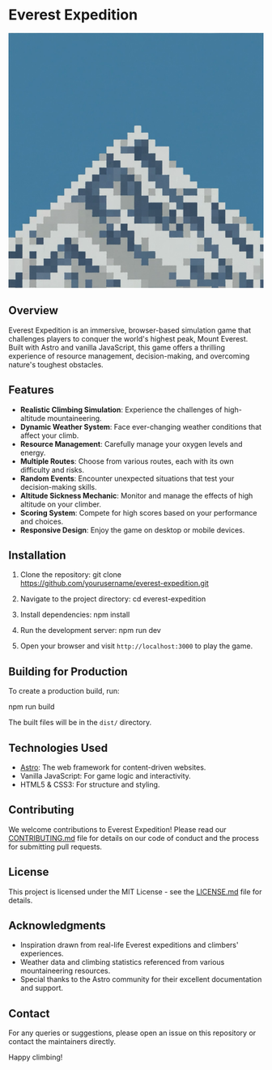 # Everest Expedition

![Everest Expedition Logo](public/favicon.ico)

## Overview

Everest Expedition is an immersive, browser-based simulation game that challenges players to conquer the world's highest peak, Mount Everest. Built with Astro and vanilla JavaScript, this game offers a thrilling experience of resource management, decision-making, and overcoming nature's toughest obstacles.

## Features

- **Realistic Climbing Simulation**: Experience the challenges of high-altitude mountaineering.
- **Dynamic Weather System**: Face ever-changing weather conditions that affect your climb.
- **Resource Management**: Carefully manage your oxygen levels and energy.
- **Multiple Routes**: Choose from various routes, each with its own difficulty and risks.
- **Random Events**: Encounter unexpected situations that test your decision-making skills.
- **Altitude Sickness Mechanic**: Monitor and manage the effects of high altitude on your climber.
- **Scoring System**: Compete for high scores based on your performance and choices.
- **Responsive Design**: Enjoy the game on desktop or mobile devices.

## Installation

1. Clone the repository:
git clone https://github.com/yourusername/everest-expedition.git


2. Navigate to the project directory:
cd everest-expedition


3. Install dependencies:
npm install


4. Run the development server:
npm run dev


5. Open your browser and visit `http://localhost:3000` to play the game.

## Building for Production

To create a production build, run:

npm run build


The built files will be in the `dist/` directory.

## Technologies Used

- [Astro](https://astro.build/): The web framework for content-driven websites.
- Vanilla JavaScript: For game logic and interactivity.
- HTML5 & CSS3: For structure and styling.

## Contributing

We welcome contributions to Everest Expedition! Please read our [CONTRIBUTING.md](CONTRIBUTING.md) file for details on our code of conduct and the process for submitting pull requests.

## License

This project is licensed under the MIT License - see the [LICENSE.md](LICENSE.md) file for details.

## Acknowledgments

- Inspiration drawn from real-life Everest expeditions and climbers' experiences.
- Weather data and climbing statistics referenced from various mountaineering resources.
- Special thanks to the Astro community for their excellent documentation and support.

## Contact

For any queries or suggestions, please open an issue on this repository or contact the maintainers directly.

Happy climbing!
